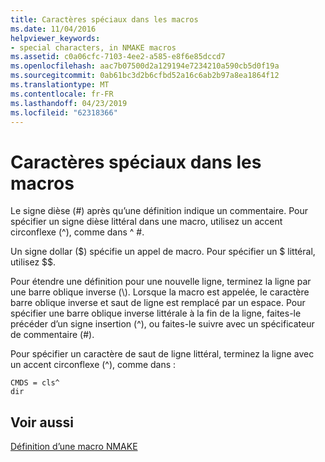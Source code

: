 ```yaml
---
title: Caractères spéciaux dans les macros
ms.date: 11/04/2016
helpviewer_keywords:
- special characters, in NMAKE macros
ms.assetid: c0a06cfc-7103-4ee2-a585-e8f6e85dccd7
ms.openlocfilehash: aac7b07500d2a129194e7234210a590cb5d0f19a
ms.sourcegitcommit: 0ab61bc3d2b6cfbd52a16c6ab2b97a8ea1864f12
ms.translationtype: MT
ms.contentlocale: fr-FR
ms.lasthandoff: 04/23/2019
ms.locfileid: "62318366"
---
```

# <a name="special-characters-in-macros"></a>Caractères spéciaux dans les macros

Le signe dièse (#) après qu’une définition indique un commentaire. Pour spécifier un signe dièse littéral dans une macro, utilisez un accent circonflexe (^), comme dans ^ #.

Un signe dollar ($) spécifie un appel de macro. Pour spécifier un $ littéral, utilisez $$.

Pour étendre une définition pour une nouvelle ligne, terminez la ligne par une barre oblique inverse (\\). Lorsque la macro est appelée, le caractère barre oblique inverse et saut de ligne est remplacé par un espace. Pour spécifier une barre oblique inverse littérale à la fin de la ligne, faites-le précéder d’un signe insertion (^), ou faites-le suivre avec un spécificateur de commentaire (#).

Pour spécifier un caractère de saut de ligne littéral, terminez la ligne avec un accent circonflexe (^), comme dans :

```
CMDS = cls^
dir
```

## <a name="see-also"></a>Voir aussi

[Définition d’une macro NMAKE](defining-an-nmake-macro.md)
